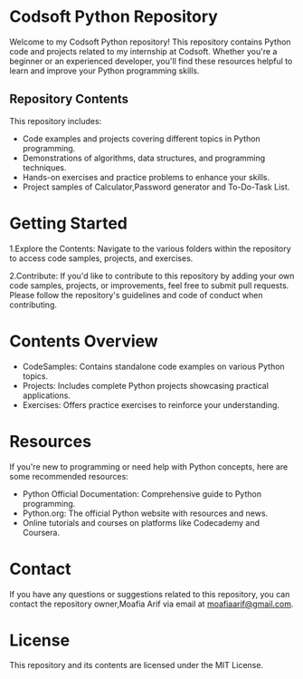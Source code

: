 # Codsoft Python Repository 

Welcome to my Codsoft Python repository! This repository contains Python code and projects related to my internship at Codsoft. Whether you're a beginner or an experienced developer, you'll find these resources helpful to learn and improve your Python programming skills.

## Repository Contents

This repository includes:

- Code examples and projects covering different topics in Python programming.
- Demonstrations of algorithms, data structures, and programming techniques.
- Hands-on exercises and practice problems to enhance your skills.
- Project samples of Calculator,Password generator and To-Do-Task List.
  
# Getting Started

1.Explore the Contents: Navigate to the various folders within the repository to access code samples, projects, and exercises.

2.Contribute: If you'd like to contribute to this repository by adding your own code samples, projects, or improvements, feel free to submit pull requests. Please 
  follow the repository's guidelines and code of conduct when contributing.

 # Contents Overview

- CodeSamples: Contains standalone code examples on various Python topics.
- Projects: Includes complete Python projects showcasing practical applications.
- Exercises: Offers practice exercises to reinforce your understanding.

# Resources

 If you're new to programming or need help with Python concepts, here are some recommended resources:
 - Python Official Documentation: Comprehensive guide to Python programming.
 - Python.org: The official Python website with resources and news.
 - Online tutorials and courses on platforms like Codecademy and Coursera.

# Contact

If you have any questions or suggestions related to this repository, you can contact the repository owner,Moafia Arif via email at moafiaarif@gmail.com.

# License

This repository and its contents are licensed under the MIT License.

